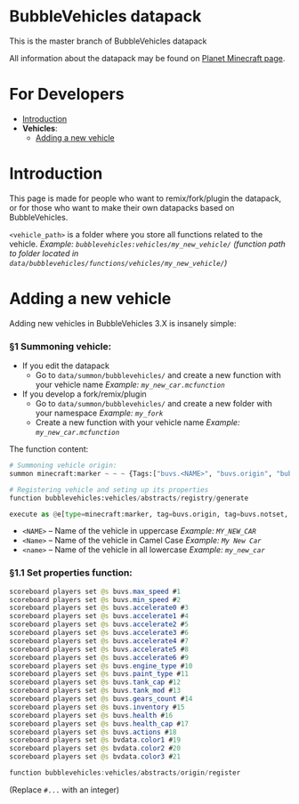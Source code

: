 # BubbleVehicles datapack
This is the master branch of BubbleVehicles datapack

All information about the datapack may be found on [Planet Minecraft page](https://www.planetminecraft.com/data-pack/bubblevehicles-release/).

# **For Developers**
* [Introduction](#intro)
* **Vehicles**:
    * [Adding a new vehicle](#adding-vehicles)


# **Introduction** <a id="intro"></a>
This page is made for people who want to remix/fork/plugin the datapack, or for those who want to make their own datapacks based on BubbleVehicles.

`<vehicle_path>` is a folder where you store all functions related to the vehicle. *Example: `bubblevehicles:vehicles/my_new_vehicle/` (function path to folder located in `data/bubblevehicles/functions/vehicles/my_new_vehicle/`)*


# **Adding a new vehicle** <a id="adding-vehicles"></a>
Adding new vehicles in BubbleVehicles 3.X is insanely simple:

### §1 **Summoning vehicle**:
* If you edit the datapack
    * Go to `data/summon/bubblevehicles/` and create a new function with your vehicle name *Example: `my_new_car.mcfunction`*
* If you develop a fork/remix/plugin
    * Go to `data/summon/bubblevehicles/` and create a new folder with your namespace *Example: `my_fork`*
    * Create a new function with your vehicle name *Example: `my_new_car.mcfunction`*

The function content:
```py
# Summoning vehicle origin:
summon minecraft:marker ~ ~ ~ {Tags:["buvs.<NAME>", "buvs.origin", "bubblevehicles", "buvs.notset"], data:{VehicleTag:"buvs.<NAME>"}, CustomName:'"<Name>"'}

# Registering vehicle and seting up its properties
function bubblevehicles:vehicles/abstracts/registry/generate

execute as @e[type=minecraft:marker, tag=buvs.origin, tag=buvs.notset, limit=1] run function <vehicle_path>/set_properties
```
* `<NAME>` – Name of the vehicle in uppercase *Example: `MY_NEW_CAR`*
* `<Name>` – Name of the vehicle in Camel Case *Example: `My New Car`*
* `<name>` – Name of the vehicle in all lowercase *Example: `my_new_car`*

### §1.1 **Set properties** function:
```java
scoreboard players set @s buvs.max_speed #1
scoreboard players set @s buvs.min_speed #2
scoreboard players set @s buvs.accelerate0 #3
scoreboard players set @s buvs.accelerate1 #4
scoreboard players set @s buvs.accelerate2 #5
scoreboard players set @s buvs.accelerate3 #6
scoreboard players set @s buvs.accelerate4 #7
scoreboard players set @s buvs.accelerate5 #8
scoreboard players set @s buvs.accelerate6 #9
scoreboard players set @s buvs.engine_type #10
scoreboard players set @s buvs.paint_type #11
scoreboard players set @s buvs.tank_cap #12
scoreboard players set @s buvs.tank_mod #13
scoreboard players set @s buvs.gears_count #14
scoreboard players set @s buvs.inventory #15
scoreboard players set @s buvs.health #16
scoreboard players set @s buvs.health_cap #17
scoreboard players set @s buvs.actions #18
scoreboard players set @s bvdata.color1 #19
scoreboard players set @s bvdata.color2 #20
scoreboard players set @s bvdata.color3 #21

function bubblevehicles:vehicles/abstracts/origin/register
```
(Replace `#...` with an integer)
